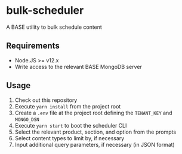 # bulk-scheduler
A BASE utility to bulk schedule content

## Requirements
- Node.JS >= v12.x
- Write access to the relevant BASE MongoDB server

## Usage
1. Check out this repository
2. Execute `yarn install` from the project root
3. Create a `.env` file at the project root defining the `TENANT_KEY` and `MONGO_DSN`
4. Execute `yarn start` to boot the scheduler CLI
5. Select the relevant product, section, and option from the prompts
6. Select content types to limit by, if necessary
7. Input additional query parameters, if necessary (in JSON format)
